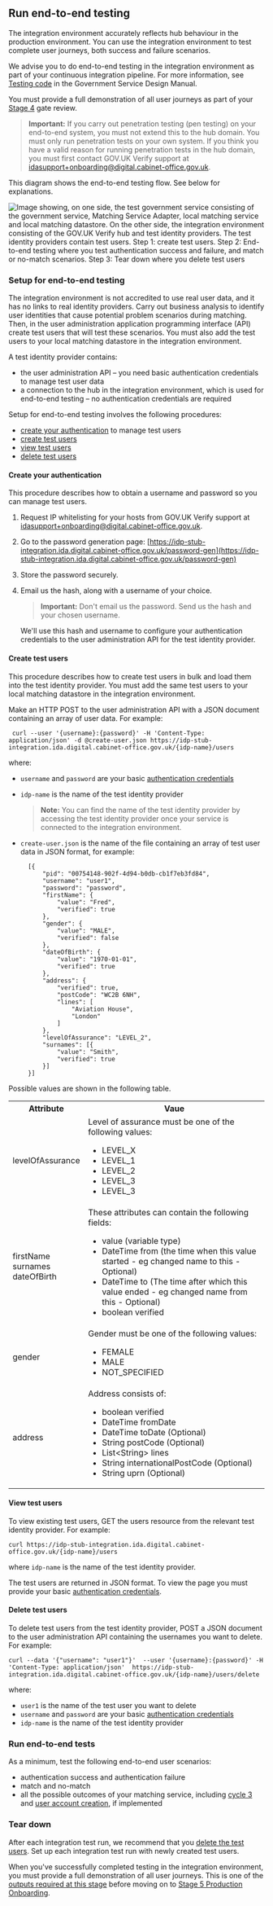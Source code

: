 ## Run end-to-end testing

The integration environment accurately reflects hub behaviour in the
production environment. You can use the integration environment to test
complete user journeys, both success and failure scenarios.

We advise you to do end-to-end testing in the integration environment as
part of your continuous integration pipeline. For more information, see
[Testing
code](https://www.gov.uk/service-manual/making-software/code-testing) in
the Government Service Design Manual.

You must provide a full demonstration of all user journeys as part of
your [Stage
4](http://alphagov.github.io/identity-assurance-documentation/stage4/Stage4.html#stage-4)
gate review.

> **Important:** If you carry out penetration testing (pen testing) on your end-to-end
> system, you must not extend this to the hub domain. You must only run
> penetration tests on your own system. If you think you have a valid
> reason for running penetration tests in the hub domain, you must first
> contact GOV.UK Verify support at
> <idasupport+onboarding@digital.cabinet-office.gov.uk>.

This diagram shows the end-to-end testing flow. See below for
explanations.

![Image showing, on one side, the test government service consisting of the government service, Matching Service Adapter, local matching service and local matching datastore.  On the other side, the integration environment consisting of the GOV.UK Verify hub and test identity providers. The test identity providers contain test users. Step 1: create test users. Step 2: End-to-end testing where you test authentication success and failure, and match or no-match scenarios. Step 3: Tear down where you delete test users](/documentation/env/envEndToEndTestsGraphic.svg)

### Setup for end-to-end testing

The integration environment is not accredited to use real user data, and
it has no links to real identity providers. Carry out business analysis
to identify user identities that cause potential problem scenarios
during matching. Then, in the user administration application programming interface (API) create test users
that will test these scenarios. You must also add the test users to your
local matching datastore in the integration environment.

A test identity provider contains:

* the user administration API – you need basic authentication
    credentials to manage test user data
* a connection to the hub in the integration environment, which is
    used for end-to-end testing – no authentication credentials are
    required

Setup for end-to-end testing involves the following procedures:

* [create your authentication](#create-your-authentication) to manage test users
* [create test users](#create-test-users)
* [view test users](#view-test-users)
* [delete test users](#delete-test-users)

#### Create your authentication

This procedure describes how to obtain a username and password so you
can manage test users.

1.  Request IP whitelisting for your hosts from GOV.UK Verify support at
    <idasupport+onboarding@digital.cabinet-office.gov.uk>.
1.  Go to the password generation page:
    [https://idp-stub-integration.ida.digital.cabinet-office.gov.uk/password-gen](https://idp-stub-integration.ida.digital.cabinet-office.gov.uk/password-gen)
1.  Store the password securely. 
1.  Email us the hash, along with a username of your choice.

    > **Important:** Don't email us the password. Send us the hash and your chosen username.

    We'll use this hash and username to configure your authentication credentials to the user administration API for the test identity provider.

#### Create test users

This procedure describes how to create test users in bulk and load them
into the test identity provider. You must add the same test users to
your local matching datastore in the integration environment.

Make an HTTP POST to the user administration API with a JSON document
containing an array of user data. For example:

```
 curl --user '{username}:{password}' -H 'Content-Type: application/json' -d @create-user.json https://idp-stub-integration.ida.digital.cabinet-office.gov.uk/{idp-name}/users
```

where:

* `username` and `password` are your
    basic [authentication credentials](#create-your-authentication)
* `idp-name` is the name of the test identity provider

    > **Note:** You can find the name of the test identity provider by accessing
    > the test identity provider once your service is connected to the
    > integration environment.

* `create-user.json` is the name of the file containing an array of
    test user data in JSON format, for example:

        [{
            "pid": "00754148-902f-4d94-b0db-cb1f7eb3fd84",
            "username": "user1",
            "password": "password",
            "firstName": {
                "value": "Fred",
                "verified": true
            },
            "gender": {
                "value": "MALE",
                "verified": false
            },
            "dateOfBirth": {
                "value": "1970-01-01",
                "verified": true
            },
            "address": {
                "verified": true,
                "postCode": "WC2B 6NH",
                "lines": [
                    "Aviation House",
                    "London"
                ]
            },
            "levelOfAssurance": "LEVEL_2",
            "surnames": [{
                "value": "Smith",
                "verified": true
            }]
        }]

Possible values are shown in the following table.

<table>
  <tbody>
    <tr>
      <th>Attribute</th>
      <th >Vaue</th>
    </tr>
    <tr>
      <td valign="middle">levelOfAssurance</td>
      <td >Level of assurance must be one of the following values:<br>
         <ul>
          <li>LEVEL_X</li>
          <li>LEVEL_1</li>
          <li>LEVEL_2</li>          
          <li>LEVEL_3</li>
          <li>LEVEL_3</li>
         </ul>
      </td>
    </tr>
    <tr>
      <td>firstName<br>
      surnames<br>
      dateOfBirth<br>
      </td>
      <td >These attributes can contain the following fields:<br>
         <ul>
          <li>value (variable type)</li>
          <li>DateTime from (the time when this value started - eg changed name to this - Optional)</li>
          <li>DateTime to (The time after which this value ended - eg changed name from this - Optional)</li>          
          <li>boolean verified</li>
         </ul>
      </td>
    </tr>
    <tr>
      <td>gender</td>
      <td >Gender must be one of the following values:<br>
         <ul>
          <li>FEMALE</li>
          <li>MALE</li>
          <li>NOT_SPECIFIED</li>
         </ul>
      </td>
    </tr>
    <tr>
      <td>address</td>
      <td >Address consists of:<br>
         <ul>
          <li>boolean verified</li>
          <li>DateTime fromDate</li>
          <li>DateTime toDate (Optional)</li>
          <li>String postCode (Optional)</li>
          <li>List&#60;String&#62; lines</li>
          <li>String internationalPostCode (Optional)</li>
          <li>String uprn (Optional)</li>
         </ul>
      </td>
    </tr>
  </tbody>
</table>



#### View test users

To view existing test users, GET the users resource from the relevant
test identity provider. For example:

    curl https://idp-stub-integration.ida.digital.cabinet-office.gov.uk/{idp-name}/users

where `idp-name` is the name of the test identity provider.

The test users are returned in JSON format. To view the page you must
provide your basic [authentication credentials](#create-your-authentication).

#### Delete test users

To delete test users from the test identity provider, POST a JSON
document to the user administration API containing the usernames you
want to delete. For example:

    curl --data '{"username": "user1"}'  --user '{username}:{password}' -H 'Content-Type: application/json'  https://idp-stub-integration.ida.digital.cabinet-office.gov.uk/{idp-name}/users/delete

where:

* `user1` is the name of the test user you want to delete
* `username` and `password` are your
    basic [authentication credentials](#create-your-authentication)
* `idp-name` is the name of the test identity provider

### Run end-to-end tests

As a minimum, test the following end-to-end user scenarios:

* authentication success and authentication failure
* match and no-match
* all the possible outcomes of your matching service, including
    [cycle 3](#cycle-3-user-asserted-match) and [user account creation](#create-user-accounts), if
    implemented

### Tear down

After each integration test run, we recommend that you
[delete the test users](#delete-test-users). Set up each integration test run
with newly created test users.

When you've successfully completed testing in the integration
environment, you must provide a full demonstration of all user journeys.
This is one of the [outputs required at this
stage](http://alphagov.github.io/identity-assurance-documentation/stage4/Stage4.html#stage-4)
before moving on to [Stage 5 Production
Onboarding](http://alphagov.github.io/identity-assurance-documentation/stage5/Stage5.html).
